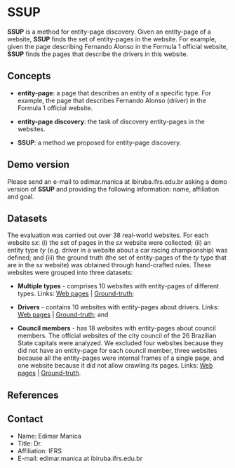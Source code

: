 # SSUP

**SSUP** is a method for entity-page discovery. Given an entity-page of a website, **SSUP** finds the set of entity-pages in the website. For example, given the page describing Fernando Alonso in the Formula 1 official website, **SSUP** finds the pages that describe the drivers in this website. 

## Concepts

- **entity-page**: a page that describes an entity of a specific type. For example, the page that describes Fernando Alonso (driver) in the Formula 1 official website. 

- **entity-page discovery**: the task of discovery entity-pages in the websites.

- **SSUP**: a method we proposed for entity-page discovery.

## Demo version

Please send an e-mail to edimar.manica at ibiruba.ifrs.edu.br asking a demo version of **SSUP** and providing the following information: name, affiliation and goal.

## Datasets

The evaluation was carried out over 38 real-world websites. For each website *sx*: (i) the set of pages in the *sx* website were collected; (ii) an entity type *ty* (e.g. driver in a website about a car racing championship) was defined; and (iii) the ground truth (the set of entity-pages of the *ty* type that are in the *sx* website) was obtained through hand-crafted rules. These websites were grouped into three datasets:

- **Multiple types** - comprises 10 websites with entity-pages of different types. Links: [Web pages](https://mega.nz/#!BQ8QgShZ!TXyvx9Xcph5MlyCPFnhAe5u1jSwAMXTEn2O7zOzZbZg) | [Ground-truth](ground-truth/dataset_m);

- **Drivers** - contains 10 websites with entity-pages about drivers. Links: [Web pages](https://mega.nz/#!hNcCiaxL!RYE-BU03rP1VD3i8Z0ksi0Zvl1qDNkRKYFId_6vVEj4) | [Ground-truth](ground-truth/dataset_d1); and

- **Council members** - has 18 websites with entity-pages about council members. The official websites of the city council of the 26 Brazilian State capitals were analyzed. We excluded four websites because they did not have an entity-page for each council member, three websites because all the entity-pages were internal frames of a single page, and one website because it did not allow crawling its pages. Links: [Web pages](https://mega.nz/#!dAkDRSYY!y12Vvd_M-_kXwRPMaqH5bWAT6wWZ1edS6M2Y0dOGWjk) | [Ground-truth](ground-truth/dataset_c).

## References

## Contact
- Name: Edimar Manica
- Title: Dr.
- Affiliation: IFRS
- E-mail: edimar.manica at ibiruba.ifrs.edu.br
